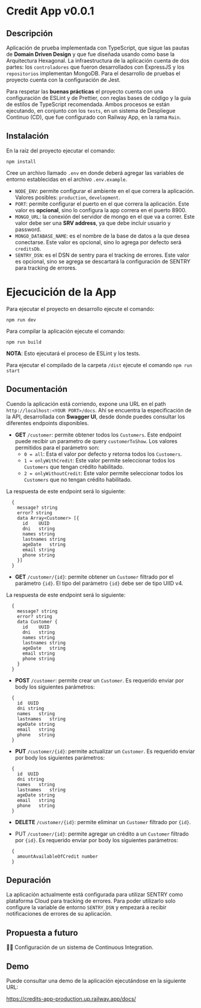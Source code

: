 # Credit App v0.0.1

## Descripción

Aplicación de prueba implementada con TypeScript, que sigue las pautas de **Domain Driven Design** y que fue diseñada usando como base la Arquitectura Hexagonal. La infraestructura de la aplicación cuenta de dos partes: los `controladores` que fueron desarrollados con ExpressJS y los `repositorios` implementan MongoDB. Para el desarrollo de pruebas el proyecto cuenta con la configuración de Jest.

Para respetar las **buenas prácticas** el proyecto cuenta con una configuración de ESLint y de Prettier, con reglas bases de código y la guía de estilos de TypeScript recomendada. Ambos procesos se están ejecutando, en conjunto con los `tests`, en un sistema de Despliegue Continuo (CD), que fue configurado con Railway App, en la rama `Main`.

## Instalación

En la raíz del proyecto ejecutar el comando:

`npm install`

Cree un archivo llamado `.env` en donde deberá agregar las variables de entorno establecidas en el archivo `.env.example`.

- `NODE_ENV`: permite configurar el ambiente en el que correra la aplicación. Valores posibles: `production`, `development`.
- `PORT`: permite configurar el puerto en el que correra la aplicación. Este valor es **opcional**, sino lo configura la app correra en el puerto 8900.
- `MONGO_URL`: la conexión del servidor de mongo en el que va a correr. Este valor debe ser una **SRV address**, ya que debe incluir usuario y password.
- `MONGO_DATABASE_NAME`: es el nombre de la base de datos a la que desea conectarse. Este valor es opcional, sino lo agrega por defecto será `creditsDb`.
- `SENTRY_DSN`: es el DSN de sentry para el tracking de errores. Este valor es opcional, sino se agrega se descartará la configuración de SENTRY para tracking de errores.

# Ejecucición de la App

Para ejecutar el proyecto en desarrollo ejecute el comando:

`npm run dev`

Para compilar la aplicación ejecute el comando:

`npm run build`

**NOTA**: Esto ejecutará el proceso de ESLint y los tests.

Para ejecutar el compilado de la carpeta `/dist` ejecute el comando `npm run start`

## Documentación

Cuendo la aplicación está corriendo, expone una URL en el path `http://localhost:<YOUR PORT>/docs`. Ahí se encuentra la especificación de la API, desarrollada con **Swagger UI**, desde donde puedes consultar los diferentes endpoints disponibles.

- **GET** `/customer`: permite obtener todos los `Customers`. Este endpoint puede recibir un parametro de query `customerToShow`. Los valores permitidos para el parámetro son:
  - `0 = all`: Esta el valor por defecto y retorna todos los `Customers`.
  - `1 = onlyWithCredit`: Este valor permite seleccionar todos los `Customers` que tengan crédito habilitado.
  - `2 = onlyWithoutCredit`: Este valor permite seleccionar todos los `Customers` que no tengan crédito habilitado.

La respuesta de este endpoint será lo siguiente:

```
  {
    message? string
    error? string
    data Array<Customer> [{
      id	UUID
      dni	string
      names	string
      lastnames	string
      ageDate	string
      email	string
      phone	string
    }]
  }
```

- **GET** `/customer/{id}`: permite obtener un `Customer` filtrado por el parámetro `{id}`. El tipo del parámetro `{id}` debe ser de tipo UIID v4.

La respuesta de este endpoint será lo siguiente:

```
  {
    message? string
    error? string
    data Customer {
      id	UUID
      dni	string
      names	string
      lastnames	string
      ageDate	string
      email	string
      phone	string
    }
  }
```

- **POST** `/customer`: permite crear un `Customer`. Es requerido enviar por body los siguientes parámetros:

```
  {
    id	UUID
    dni	string
    names	string
    lastnames	string
    ageDate	string
    email	string
    phone	string
  }
```

- **PUT** `/customer/{id}`: permite actualizar un `Customer`. Es requerido enviar por body los siguientes parámetros:

```
  {
    id	UUID
    dni	string
    names	string
    lastnames	string
    ageDate	string
    email	string
    phone	string
  }
```

- **DELETE** `/customer/{id}`: permite eliminar un `Customer` filtrado por `{id}`.

- PUT `/customer/{id}`: permite agregar un crédito a un `Customer` filtrado por `{id}`. Es requerido enviar por body los siguientes parámetros:

```
  {
    amountAvailableOfCredit	number
  }
```

## Depuración

La aplicación actualmente está configurada para utilizar SENTRY como plataforma Cloud para tracking de errores. Para poder utilizarlo solo configure la variable de entorno `SENTRY_DSN` y empezará a recibir notificaciones de errores de su aplicación.

## Propuesta a futuro

😵‍💫 Configuración de un sistema de Continuous Integration.

## Demo

Puede consultar una demo de la aplicación ejecutándose en la siguiente URL:

https://credits-app-production.up.railway.app/docs/